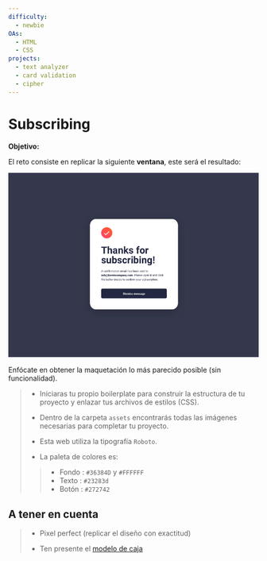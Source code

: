 ```yaml
---
difficulty:
  - newbie
OAs:
  - HTML
  - CSS
projects:
  - text analyzer
  - card validation
  - cipher
---
```


# Subscribing

__Objetivo:__

El reto consiste en replicar la siguiente __ventana__, este será el resultado:

![Subscribing](fullpage.png)

Enfócate en obtener la maquetación
lo más parecido posible (sin funcionalidad).

> - Iniciaras tu propio boilerplate para construir la estructura de tu proyecto y
enlazar tus archivos de estilos (CSS).
>
> - Dentro de la carpeta `assets` encontrarás todas
 las imágenes necesarias para completar tu proyecto.
>
> - Esta web utiliza la tipografía `Roboto`.
>
> - La paleta de colores es:
> >
> > - Fondo : `#36384D` y `#FFFFFF`
> > - Texto : `#23283d`
> > - Botón : `#272742`
>

## A tener en cuenta

> - Pixel perfect (replicar el diseño con exactitud)
>
> - Ten presente el [modelo de caja](https://curriculum.laboratoria.la/es/topics/css/css/boxmodel-and-display)
